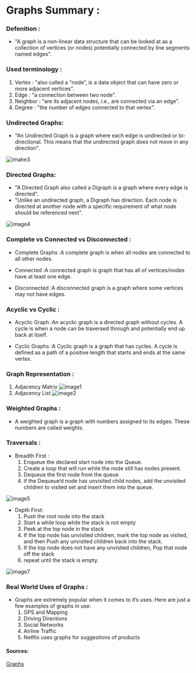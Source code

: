 # Graphs Summary :

### Defenition :
  * "A graph is a non-linear data structure that can be looked at as a collection of vertices (or nodes) potentially connected by line segments named edges".

### Used terminology :
  1. Vertex : "also called a “node”, is a data object that can have zero or more adjacent vertices".
  2. Edge : "a connection between two node".
  3. Neighbor : "are its adjacent nodes, i.e., are connected via an edge".
  4. Degree : "the number of edges connected to that vertex".

### Undirected Graphs:
  * "An Undirected Graph is a graph where each edge is undirected or bi-directional. This means that the undirected graph does not move in any direction".

  ![imahe3](https://codefellows.github.io/common_curriculum/data_structures_and_algorithms/Code_401/class-35/resources/assets/UndirectedGraph.PNG)

### Directed Graphs:
  * "A Directed Graph also called a Digraph is a graph where every edge is directed".
  * "Unlike an undirected graph, a Digraph has direction. Each node is directed at another node with a specific requirement of what node should be referenced next".

  ![image4](https://codefellows.github.io/common_curriculum/data_structures_and_algorithms/Code_401/class-35/resources/assets/DirectedGraph.PNG)

### Complete vs Connected vs Disconnected :

  * Complete Graphs :A complete graph is when all nodes are connected to all other nodes.

  * Connected :A connected graph is graph that has all of vertices/nodes have at least one edge.

  * Disconnected :A disconnected graph is a graph where some vertices may not have edges.

### Acyclic vs Cyclic :

  * Acyclic Graph :An acyclic graph is a directed graph without cycles.
     A cycle is when a node can be traversed through and potentially end up back at itself.

  * Cyclic Graphs :A Cyclic graph is a graph that has cycles.
     A cycle is defined as a path of a positive length that starts and ends at the same vertex.

### Graph Representation :
  1. Adjacency Matrix
    ![image1](https://codefellows.github.io/common_curriculum/data_structures_and_algorithms/Code_401/class-35/resources/assets/AdjMatrix.PNG)
  2. Adjacency List
    ![image2](https://codefellows.github.io/common_curriculum/data_structures_and_algorithms/Code_401/class-35/resources/assets/AdjList.PNG)

### Weighted Graphs :
  * A weighted graph is a graph with numbers assigned to its edges. These numbers are called weights.

### Traversals :
  * Breadth First : 
      1. Enqueue the declared start node into the Queue.
      2. Create a loop that will run while the node still has nodes present.
      3. Dequeue the first node from the queue
      4. if the Dequeue‘d node has unvisited child nodes, add the unvisited children to visited set and insert them into the queue.

![image5](https://codefellows.github.io/common_curriculum/data_structures_and_algorithms/Code_401/class-35/resources/assets/BreadthFirst.PNG)

   * Depth First:
      1. Push the root node into the stack
      2. Start a while loop while the stack is not empty
      3. Peek at the top node in the stack
      4. If the top node has unvisited children, mark the top node as visited, and then Push any unvisited children back into the stack.
      5. If the top node does not have any unvisited children, Pop that node off the stack
      6. repeat until the stack is empty.

  ![image7](https://codefellows.github.io/common_curriculum/data_structures_and_algorithms/Code_401/class-35/resources/assets/Depth1.PNG)

### Real World Uses of Graphs :
  * Graphs are extremely popular when it comes to it’s uses. Here are just a few examples of graphs in use:
     1. GPS and Mapping
     2. Driving Directions
     3. Social Networks
     4. Airline Traffic
     5. Netflix uses graphs for suggestions of products

#### Sources:
[Graphs](https://codefellows.github.io/common_curriculum/data_structures_and_algorithms/Code_401/class-35/resources/graphs.html)



